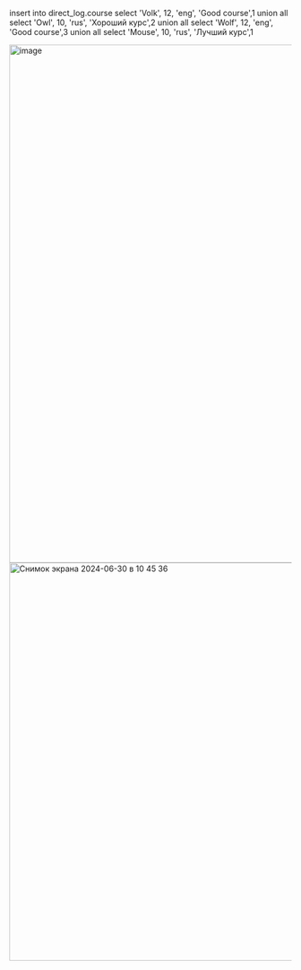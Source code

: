insert into direct_log.course
    select 'Volk', 12, 'eng', 'Good course',1
    union all
    select 'Owl', 10, 'rus', 'Хороший курс',2
    union all
    select 'Wolf', 12, 'eng', 'Good course',3
    union all
    select 'Mouse', 10, 'rus', 'Лучший курс',1

<img width="923" alt="image" src="https://github.com/Vled5445/Clickhouse/assets/101985341/1ad86ec9-11b4-4c74-acbf-7b759fe46bed">


<img width="709" alt="Снимок экрана 2024-06-30 в 10 45 36" src="https://github.com/Vled5445/Clickhouse/assets/101985341/b3333768-ba5f-4042-8386-2f71965207d9">
